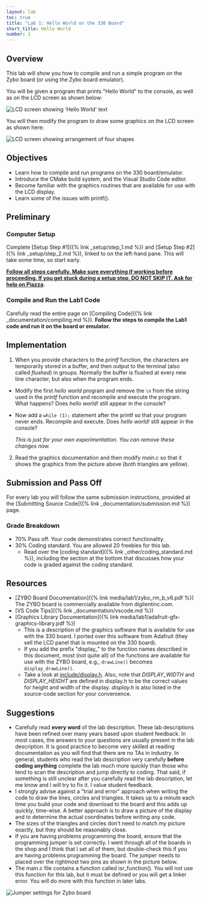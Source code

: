 ```yaml
---
layout: lab
toc: true
title: "Lab 1: Hello World on the 330 Board"
short_title: Hello World
number: 1
---
```


## Overview
This lab will show you how to compile and run a simple program on the Zybo board (or using the Zybo board emulator).

You will be given a program that prints "Hello World" to the console, as well as on the LCD screen as shown below:

<img src="{% link media/lab1/helloworld.jpg %}" alt="LCD screen showing 'Hello World' text">


You will then modify the program to draw some graphics on the LCD screen as shown here:

<img src="{% link media/lab1/shapes.jpg %}" alt="LCD screen showing arrangement of four shapes">


## Objectives
  - Learn how to compile and run programs on the 330 board/emulator.
  - Introduce the CMake build system, and the Visual Studio Code editor.
  - Become familiar with the graphics routines that are available for use with the LCD display.
  - Learn some of the issues with printf().

## Preliminary


### Computer Setup

Complete [Setup Step #1]({% link _setup/step_1.md %}) and [Setup Step #2]({% link _setup/step_2.md %}), linked to on the left-hand pane.  This will take some time, so start early.

<ins>**Follow all steps carefully.  Make sure everything if working before proceeding.  If you get stuck during a setup step, DO NOT SKIP IT.  Ask for help on Piazza**</ins>.

### Compile and Run the Lab1 Code

Carefully read the entire page on [Compiling Code]({% link _documentation/compiling.md %}).  **Follow the steps to compile the Lab1 code and run it on the board or emulator.**

## Implementation
1. When you provide characters to the *printf* function,  the characters are temporarily stored in a buffer, and then output to the terminal (also called *flushed*) in groups.  Normally the buffer is flushed at every new line character, but also when the program ends.
  * Modify the first *hello world* program and remove the `\n` from the string used in the *printf* function and recompile and execute the program. What happens? Does *hello world!* still appear in the console?
  * Now add a `while (1);` statement after the printf so that your program never ends.  Recompile and execute.  Does *hello world!* still appear in the console?

    *This is just for your own experimentation.  You can remove these changes now.*

2. Read the graphics documentation and then modify *main.c* so that it shows the graphics from the picture above (both triangles are yellow).


##  Submission and Pass Off
For every lab you will follow the same submission instructions, provided at the [Submitting Source Code]({% link _documentation/submission.md %}) page.

### Grade Breakdown
  * 70% Pass off. Your code demonstrates correct functionality.
  * 30% Coding standard. You are allowed 20 freebies for this lab.
    * Read over the [coding standard]({% link _other/coding_standard.md %}), including the section at the bottom that discusses how your code is graded against the coding standard.

<!--  * Pass-off (ie, correct functionality): 100%
  * Coding standard: 0%
    * You will still receive a coding standard grade out of 30 points, so that you can get feedback on your adherence to the coding standard; however, it won't affect your grade.-->


## Resources

  - [ZYBO Board Documentation]({% link media/lab1/zybo_rm_b_v6.pdf %}) The ZYBO board is commercially available from digilentinc.com.
  - [VS Code Tips]({% link _documentation/vscode.md %})
  - [Graphics Library Documentation]({% link media/lab1/adafruit-gfx-graphics-library.pdf %})
    * This is a description of the graphics software that is available for use with the 330 board. I ported over this software from Adafruit (they sell the LCD panel that is mounted on the 330 board).
    * If you add the prefix "display_" to the function names described in this document, most (not quite all) of the functions are available for use with the ZYBO board, e.g., `drawLine()` becomes `display_drawLine()`.
    * Take a look at [include/display.h](https://github.com/byu-cpe/ecen330_student/blob/master/include/display.h). Also, note that *DISPLAY_WIDTH* and *DISPLAY_HEIGHT* are defined in display.h to be the correct values for height and width of the display. *display.h* is also listed in the source-code section for your convenience.


## Suggestions
  - Carefully read **every word** of the lab description. These lab descriptions have been refined over many years based upon student feedback. In most cases, the answers to your questions are usually present in the lab description. It is good practice to become very skilled at reading documentation as you will find that there are no TAs in industry. In general, students who read the lab description very carefully **before coding anything** complete the lab much more quickly than those who tend to scan the description and jump directly to coding. That said, if something is still unclear after you carefully read the lab description, let me know and I will try to fix it. I value student feedback.
  - I strongly advise against a "trial and error" approach when writing the code to draw the lines, circles and triangles. It takes up to a minute each time you build your code and download to the board and this adds up quickly, time-wise. A better approach is to draw a picture of the display and to determine the actual coordinates before writing any code.
  - The sizes of the triangles and circles don't need to match my picture exactly, but they should be reasonably close.
  - If you are having problems programming the board, ensure that the programming jumper is set correctly. I went through all of the boards in the shop and I think that I set all of them, but double-check this if you are having problems programming the board. The jumper needs to placed over the rightmost two pins as shown in the picture below.
  - The main.c file contains a function called isr_function(). You will not use this function for this lab, but it must be defined or you will get a linker error. You will do more with this function in later labs.

<img src="{% link media/lab1/jumper_setting.jpg %}" alt="Jumper settings for Zybo board">

